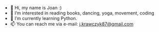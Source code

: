 - 👋 Hi, my name is Joan :)
- 👀 I’m interested in reading books, dancing, yoga, movement, coding
- 🌱 I’m currently learning Python.
- 📫 You can reach me via e-mail: j.krawczyk87@gmail.com

